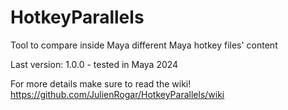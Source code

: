 # HotkeyParallels
Tool to compare inside Maya different Maya hotkey files' content

Last version: 1.0.0 - tested in Maya 2024

For more details make sure to read the wiki! https://github.com/JulienRogar/HotkeyParallels/wiki
